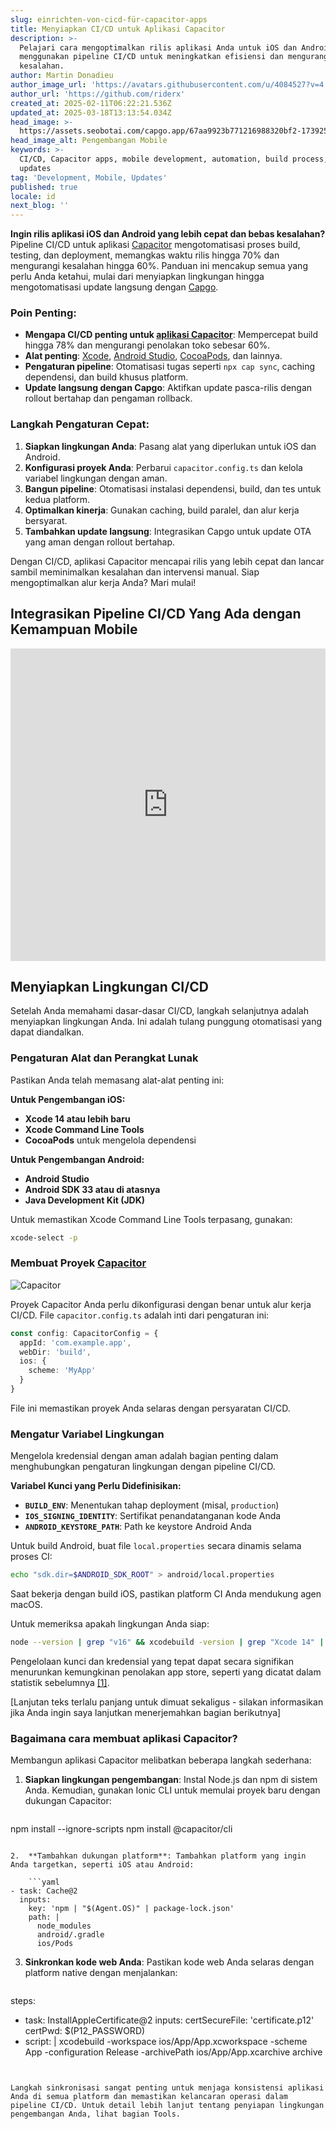 ```yaml
---
slug: einrichten-von-cicd-für-capacitor-apps
title: Menyiapkan CI/CD untuk Aplikasi Capacitor
description: >-
  Pelajari cara mengoptimalkan rilis aplikasi Anda untuk iOS dan Android
  menggunakan pipeline CI/CD untuk meningkatkan efisiensi dan mengurangi
  kesalahan.
author: Martin Donadieu
author_image_url: 'https://avatars.githubusercontent.com/u/4084527?v=4'
author_url: 'https://github.com/riderx'
created_at: 2025-02-11T06:22:21.536Z
updated_at: 2025-03-18T13:13:54.034Z
head_image: >-
  https://assets.seobotai.com/capgo.app/67aa9923b771216988320bf2-1739254956493.jpg
head_image_alt: Pengembangan Mobile
keywords: >-
  CI/CD, Capacitor apps, mobile development, automation, build process, live
  updates
tag: 'Development, Mobile, Updates'
published: true
locale: id
next_blog: ''
---
```

**Ingin rilis aplikasi iOS dan Android yang lebih cepat dan bebas kesalahan?** Pipeline CI/CD untuk aplikasi [Capacitor](https://capacitorjs.com/) mengotomatisasi proses build, testing, dan deployment, memangkas waktu rilis hingga 70% dan mengurangi kesalahan hingga 60%. Panduan ini mencakup semua yang perlu Anda ketahui, mulai dari menyiapkan lingkungan hingga mengotomatisasi update langsung dengan [Capgo](https://capgo.app/).

### Poin Penting:

- **Mengapa CI/CD penting untuk [aplikasi Capacitor](https://capgo.app/blog/capacitor-comprehensive-guide/)**: Mempercepat build hingga 78% dan mengurangi penolakan toko sebesar 60%.
- **Alat penting**: [Xcode](https://developer.apple.com/xcode/), [Android Studio](https://developer.android.com/studio), [CocoaPods](https://cocoapods.org/), dan lainnya.
- **Pengaturan pipeline**: Otomatisasi tugas seperti `npx cap sync`, caching dependensi, dan build khusus platform.
- **Update langsung dengan Capgo**: Aktifkan update pasca-rilis dengan rollout bertahap dan pengaman rollback.

### Langkah Pengaturan Cepat:

1. **Siapkan lingkungan Anda**: Pasang alat yang diperlukan untuk iOS dan Android.
2. **Konfigurasi proyek Anda**: Perbarui `capacitor.config.ts` dan kelola variabel lingkungan dengan aman.
3. **Bangun pipeline**: Otomatisasi instalasi dependensi, build, dan tes untuk kedua platform.
4. **Optimalkan kinerja**: Gunakan caching, build paralel, dan alur kerja bersyarat.
5. **Tambahkan update langsung**: Integrasikan Capgo untuk update OTA yang aman dengan rollout bertahap.

Dengan CI/CD, aplikasi Capacitor mencapai rilis yang lebih cepat dan lancar sambil meminimalkan kesalahan dan intervensi manual. Siap mengoptimalkan alur kerja Anda? Mari mulai!

## Integrasikan Pipeline CI/CD Yang Ada dengan Kemampuan Mobile

<iframe src="https://www.youtube.com/embed/rIPnuVwvbb0" title="YouTube video player" frameborder="0" allow="accelerometer; autoplay; clipboard-write; encrypted-media; gyroscope; picture-in-picture; web-share" referrerpolicy="strict-origin-when-cross-origin" style="width: 100%; height: 500px;" allowfullscreen></iframe>

## Menyiapkan Lingkungan CI/CD

Setelah Anda memahami dasar-dasar CI/CD, langkah selanjutnya adalah menyiapkan lingkungan Anda. Ini adalah tulang punggung otomatisasi yang dapat diandalkan.

### Pengaturan Alat dan Perangkat Lunak

Pastikan Anda telah memasang alat-alat penting ini:

**Untuk Pengembangan iOS:**

- **Xcode 14 atau lebih baru**
- **Xcode Command Line Tools**
- **CocoaPods** untuk mengelola dependensi

**Untuk Pengembangan Android:**

- **Android Studio**
- **Android SDK 33 atau di atasnya**
- **Java Development Kit (JDK)**

Untuk memastikan Xcode Command Line Tools terpasang, gunakan:

```bash
xcode-select -p
```

### Membuat Proyek [Capacitor](https://capacitorjs.com/)

![Capacitor](https://mars-images.imgix.net/seobot/screenshots/capacitorjs.com-4c1a6a7e452082d30f5bff9840b00b7d-2025-02-11.jpg?auto=compress)

Proyek Capacitor Anda perlu dikonfigurasi dengan benar untuk alur kerja CI/CD. File `capacitor.config.ts` adalah inti dari pengaturan ini:

```typescript
const config: CapacitorConfig = {
  appId: 'com.example.app',
  webDir: 'build',
  ios: { 
    scheme: 'MyApp'
  }
}
```

File ini memastikan proyek Anda selaras dengan persyaratan CI/CD.

### Mengatur Variabel Lingkungan

Mengelola kredensial dengan aman adalah bagian penting dalam menghubungkan pengaturan lingkungan dengan pipeline CI/CD.

**Variabel Kunci yang Perlu Didefinisikan:**

- **`BUILD_ENV`**: Menentukan tahap deployment (misal, `production`)
- **`IOS_SIGNING_IDENTITY`**: Sertifikat penandatanganan kode Anda
- **`ANDROID_KEYSTORE_PATH`**: Path ke keystore Android Anda

Untuk build Android, buat file `local.properties` secara dinamis selama proses CI:

```bash
echo "sdk.dir=$ANDROID_SDK_ROOT" > android/local.properties
```

Saat bekerja dengan build iOS, pastikan platform CI Anda mendukung agen macOS.

Untuk memeriksa apakah lingkungan Anda siap:

```bash
node --version | grep "v16" && xcodebuild -version | grep "Xcode 14" || exit 1
```

Pengelolaan kunci dan kredensial yang tepat dapat secara signifikan menurunkan kemungkinan penolakan app store, seperti yang dicatat dalam statistik sebelumnya [\[1\]](https://opstree.com/blog/2023/06/27/cicd-for-mobile-app-development-using-capacitor-js-on-azure-devops/).

[Lanjutan teks terlalu panjang untuk dimuat sekaligus - silakan informasikan jika Anda ingin saya lanjutkan menerjemahkan bagian berikutnya]

### Bagaimana cara membuat aplikasi Capacitor?

Membangun aplikasi Capacitor melibatkan beberapa langkah sederhana:

1.  **Siapkan lingkungan pengembangan**: Instal Node.js dan npm di sistem Anda. Kemudian, gunakan Ionic CLI untuk memulai proyek baru dengan dukungan Capacitor:
    
    ```bash
npm install --ignore-scripts
npm install @capacitor/cli
```
    
2.  **Tambahkan dukungan platform**: Tambahkan platform yang ingin Anda targetkan, seperti iOS atau Android:
    
    ```yaml
- task: Cache@2
  inputs:
    key: 'npm | "$(Agent.OS)" | package-lock.json'
    path: |
      node_modules
      android/.gradle
      ios/Pods
```
    
3.  **Sinkronkan kode web Anda**: Pastikan kode web Anda selaras dengan platform native dengan menjalankan:
    
    ```yaml
steps:
  - task: InstallAppleCertificate@2
    inputs:
      certSecureFile: 'certificate.p12'
      certPwd: $(P12_PASSWORD)
  - script: |
      xcodebuild -workspace ios/App/App.xcworkspace -scheme App -configuration Release -archivePath ios/App/App.xcarchive archive
```
    

Langkah sinkronisasi sangat penting untuk menjaga konsistensi aplikasi Anda di semua platform dan memastikan kelancaran operasi dalam pipeline CI/CD. Untuk detail lebih lanjut tentang penyiapan lingkungan pengembangan Anda, lihat bagian Tools.
